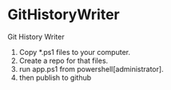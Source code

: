 # GitHistoryWriter
Git History Writer

1. Copy *.ps1 files to your computer. 
1. Create a repo for that files. 
1. run app.ps1 from powershell[administrator]. 
1. then publish to github
